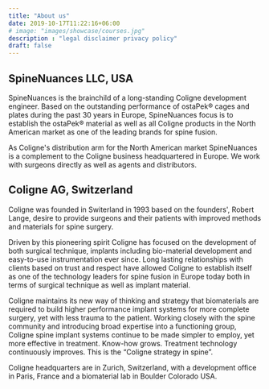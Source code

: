 ```yaml
---
title: "About us"
date: 2019-10-17T11:22:16+06:00
# image: "images/showcase/courses.jpg"
description : "legal disclaimer privacy policy"
draft: false
---
```


## SpineNuances LLC, USA

SpineNuances is the brainchild of a long-standing Coligne development engineer. Based on the outstanding performance of ostaPek® cages and plates during the past 30 years in Europe, 
SpineNuances focus is to establish the ostaPek® material as well as all Coligne products in the North American market as one of the leading brands 
for spine fusion. 

As Coligne's distribution arm for the North American market SpineNuances is a complement to the Coligne business headquartered in Europe. We work with surgeons directly as well as agents and distributors. 

## Coligne AG, Switzerland

Coligne was founded in Switerland in 1993 based on the founders', Robert Lange, desire to provide surgeons and their patients with improved methods and materials for spine surgery. 

Driven by this pioneering spirit Coligne has focused on the development of both surgical technique, implants including bio-material development and easy-to-use instrumentation ever since. 
Long lasting relationships with clients based on trust and respect have allowed Coligne to establish itself as one of the technology leaders for 
spine fusion in Europe today both in terms of surgical technique as well as implant material. 

Coligne maintains its new way of thinking and strategy that biomaterials are required to build higher performance implant systems for more complete surgery, yet with less trauma to the patient. 
Working closely with the spine community and introducing broad expertise into a functioning group, Coligne spine implant systems continue to be made simpler to employ, yet more effective in treatment. 
Know-how grows. Treatment technology continuously improves. This is the “Coligne strategy in spine”.

Coligne headquarters are in Zurich, Switzerland, with a development office in Paris, France and a biomaterial lab in Boulder Colorado USA.